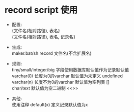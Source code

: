 # record script 使用  

* 配置:  
    {文件名(相对路径), 表名}  
    {文件名(相对路径), 表名, 记录名}  

* 生成:  
    maker.bat/sh record 文件名(不含扩展名)

* 规则:  
    tiny/small/integer/big 字段使用数据库默认值作为记录默认值  
    varchar(0) 长度为0的varchar 默认值为未定义 undefined  
    varchar(n) 长度不为0的varchar 默认值为空列表 []  
    char/text 默认值为空二进制 <<>>  

* 其他:  
    使用注释 default(x) 定义记录默认值为x

